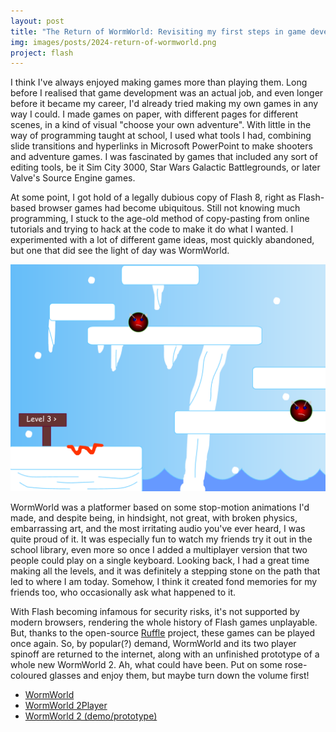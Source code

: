 ```yaml
---
layout: post
title: "The Return of WormWorld: Revisiting my first steps in game development"
img: images/posts/2024-return-of-wormworld.png
project: flash
---
```


I think I've always enjoyed making games more than playing them. Long before I realised 
that game development was an actual job, and even longer before it became my career, I'd
already tried making my own games in any way I could. I made games on paper, with different
pages for different scenes, in a kind of visual "choose your own adventure". With little
in the way of programming taught at school, I used what tools I had, combining slide transitions
and hyperlinks in Microsoft PowerPoint to make shooters and adventure games. I was fascinated
by games that included any sort of editing tools, be it Sim City 3000, Star Wars Galactic Battlegrounds,
or later Valve's Source Engine games.

At some point, I got hold of a legally dubious copy of Flash 8, right as Flash-based browser games had become
ubiquitous. Still not knowing much programming, I stuck to the age-old method
of copy-pasting from online tutorials and trying to hack at the code to make it do what I wanted.
I experimented with a lot of different game ideas, most quickly abandoned, but one that did 
see the light of day was WormWorld.

![A screenshot of the amazing visuals of WormWorld.](/images/posts/2024-wormworld-level3.png)

WormWorld was a platformer based on some stop-motion animations I'd made, and despite being, 
in hindsight, not great, with broken physics, embarrassing art,
and the most irritating audio you've ever heard, I was quite proud of it. It was especially
fun to watch my friends try it out in the school library, even more so once I added
a multiplayer version that two people could play on a single keyboard. Looking back, I had
a great time making all the levels, and it was definitely a stepping stone on the path that
led to where I am today. Somehow, I think it created fond memories for my friends too, who
occasionally ask what happened to it.

With Flash becoming infamous for security risks, it's not supported by modern browsers, rendering 
the whole history of Flash games unplayable. But, thanks to the open-source [Ruffle](https://ruffle.rs/)
project, these games can be played once again. So, by popular(?) demand, WormWorld and its
two player spinoff are returned to the internet, along with an unfinished prototype of a whole
new WormWorld 2. Ah, what could have been. Put on some rose-coloured glasses and enjoy them, but maybe
turn down the volume first!

- [WormWorld](/apps/wormworld/)
- [WormWorld 2Player](/apps/wormworld2player/)
- [WormWorld 2 (demo/prototype)](/apps/wormworld2/)
